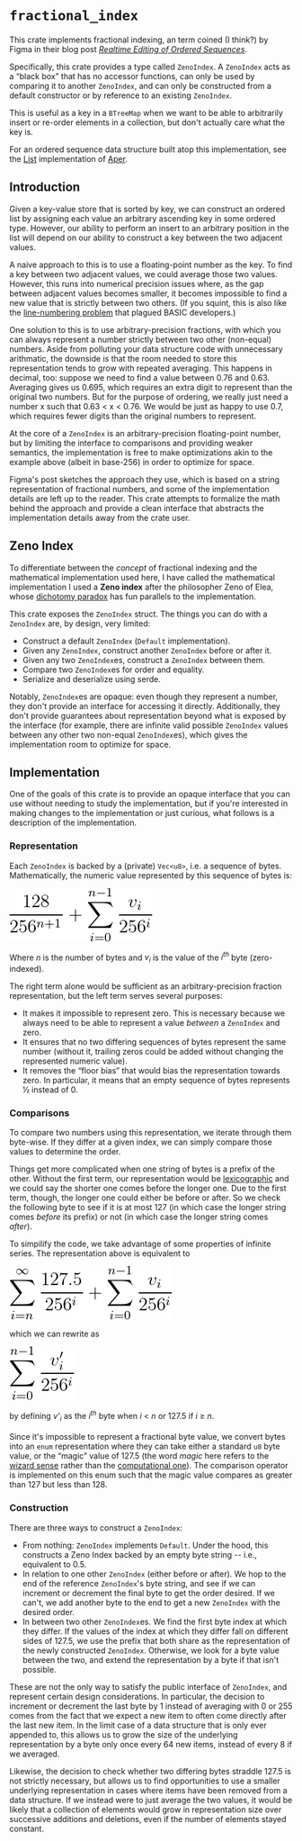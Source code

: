 # `fractional_index`

This crate implements fractional indexing, an term coined (I think?) by Figma in their blog post
[*Realtime Editing of Ordered Sequences*](https://www.figma.com/blog/realtime-editing-of-ordered-sequences/).

Specifically, this crate provides a type called `ZenoIndex`. A `ZenoIndex` acts as a
“black box” that has no accessor functions, can only be used by comparing it to
another `ZenoIndex`, and can only be constructed from a default constructor or by
reference to an existing `ZenoIndex`.

This is useful as a key in a `BTreeMap` when we want to be able to arbitrarily insert or
re-order elements in a collection, but don't actually care what the key is.

For an ordered sequence data structure built atop this implementation, see the [List](https://aper.dev/doc/aper/data_structures/struct.List.html)
implementation of [Aper](https://aper.dev/).

## Introduction

Given a key-value store that is sorted by key, we can construct an ordered list by assigning
each value an arbitrary ascending key in some ordered type. However, our ability to perform
an insert to an arbitrary position in the list will depend on our ability to construct a key
between the two adjacent values.

A naive approach to this is to use a floating-point number as the key. To find a key between two
adjacent values, we could average those two values. However, this runs into numerical precision
issues where, as the gap between adjacent values becomes smaller, it becomes impossible to
find a new value that is strictly between two others. (If you squint, this is also like the [line-numbering problem](https://en.wikipedia.org/wiki/Line_number#Line_numbers_and_style) that plagued BASIC developers.)

One solution to this is to use arbitrary-precision fractions, with which you can always 
represent a number strictly between two other (non-equal) numbers. Aside from polluting your
data structure code with unnecessary arithmatic, the downside is that the 
room needed to store this representation tends to grow with repeated averaging. This happens in 
decimal, too: suppose we need to find a value between 0.76 and 0.63. Averaging gives us 0.695, 
which requires an extra digit to represent than the original two numbers. But for the purpose 
of ordering, we really just need a number x such that 0.63 < x < 0.76. We would be just as 
happy to use 0.7, which requires fewer digits than the original numbers to represent.

At the core of a `ZenoIndex` is an arbitrary-precision floating-point number, but by limiting
the interface to comparisons and providing weaker semantics, the implementation is free to
make optimizations akin to the example above (albeit in base-256) in order to optimize for 
space.

Figma's post sketches the approach they use, which is based on a string representation
of fractional numbers, and some of the implementation details are left up to the reader. This crate attempts to formalize the math behind the approach and provide a clean interface that abstracts the implementation details away from the crate user.

## Zeno Index

To differentiate between the *concept* of fractional indexing and the mathematical implementation used here, I have called the mathematical implementation I used a **Zeno index** after the philosopher Zeno of Elea, whose [dichotomy paradox](https://plato.stanford.edu/entries/paradox-zeno/#ParMot) has fun parallels to the implementation.

This crate exposes the `ZenoIndex` struct. The things you can do with a `ZenoIndex` are, by design,
very limited:

- Construct a default `ZenoIndex` (`Default` implementation).
- Given any `ZenoIndex`, construct another `ZenoIndex` before or after it.
- Given any two `ZenoIndex`es, construct a `ZenoIndex` between them.
- Compare two `ZenoIndex`es for order and equality.
- Serialize and deserialize using serde.

Notably, `ZenoIndex`es are opaque: even though they represent a number, they don't
provide an interface for accessing it directly. Additionally, they
don't provide guarantees about representation beyond what is exposed by the interface
(for example, there are infinite valid possible `ZenoIndex` values between any other
two non-equal `ZenoIndex`es), which gives the implementation room to optimize for space.

## Implementation

One of the goals of this crate is to provide an opaque interface that you can use
without needing to study the implementation, but if you're interested in making changes
to the implementation or just curious, what follows is a description of the implementation.

### Representation

Each `ZenoIndex` is backed by a (private) `Vec<u8>`, i.e. a sequence of bytes. 
Mathematically, the numeric value represented by this sequence of bytes is:

![](expr.png)

Where *n* is the number of bytes and *v<sub>i</sub>* is the value of the *i<sup>th</sup>* byte (zero-indexed).

The right term alone would be sufficient as an arbitrary-precision fraction representation, but the left term serves several purposes:

- It makes it impossible to represent zero. This is necessary because we always need to be able to represent a value *between* a `ZenoIndex` and zero.
- It ensures that no two differing sequences of bytes represent the same number (without it, trailing zeros could be added without changing the represented numeric value).
- It removes the “floor bias” that would bias the representation towards zero. In particular, it means that an empty sequence of bytes represents ½ instead of 0.

### Comparisons

To compare two numbers using this representation, we iterate through them byte-wise. If they differ at a given index, we can simply compare those values to determine the order.

Things get more complicated when one string of bytes is a prefix of the other. Without the first term, our representation would be [lexicographic](https://en.wikipedia.org/wiki/Lexicographic_order) and we could say the shorter one comes before the longer one. Due to the first term, though, the longer one could either be before or after. So we check the following byte to see if it is at most 127 (in which case the longer string comes *before* its prefix) or not (in which case the longer string comes *after*).

To simpilify the code, we take advantage of some properties of infinite series. The representation above is equivalent to

![](expr2.png)

which we can rewrite as

![](expr3.png)

by defining *v'<sub>i<sub>* as the *i<sup>th</sup>* byte when *i* < *n* or 127.5 if *i* ≥ *n*.

Since it's impossible to represent a fractional byte value, we convert bytes into an `enum` representation where they can take either a standard `u8` byte value, or the “magic” value of 127.5 (the word *magic* here refers to the [wizard sense](https://en.wikipedia.org/wiki/Places_in_Harry_Potter#Platform_Nine_and_Three-Quarters) rather than the [computational one](https://en.wikipedia.org/wiki/Magic_number_(programming))). The comparison operator is implemented on this enum such that the magic value compares as greater than 127 but less than 128.

### Construction

There are three ways to construct a `ZenoIndex`:

- From nothing: `ZenoIndex` implements `Default`. Under the hood, this constructs a Zeno Index backed by an empty byte string -- i.e., equivalent to 0.5.
- In relation to one other `ZenoIndex` (either before or after). We hop to the end of the reference `ZenoIndex`'s byte string, and see if we can increment or decrement the final byte to get the order desired. If we can't, we add another byte to the end to get a new `ZenoIndex` with the desired order.
- In between two other `ZenoIndex`es. We find the first byte index at which they differ. If the values of the index at which they differ fall on different sides of 127.5, we use the prefix that both share as the representation of the newly constructed `ZenoIndex`. Otherwise, we look for a byte value between the two, and extend the representation by a byte if that isn't possible.

These are not the only way to satisfy the public interface of `ZenoIndex`, and represent certain design considerations. In particular, the decision to increment or decrement the last byte by 1 instead of averaging with 0 or 255 comes from the fact that we expect a new item to often come directly after the last new item. In the limit case of a data structure that is only ever appended to, this allows us to grow the size of the underlying representation by a byte only once every 64 new items, instead of every 8 if we averaged.

Likewise, the decision to check whether two differing bytes straddle 127.5 is not strictly necessary, but allows us to find opportunities to use a smaller underlying representation in cases where items have been removed from a data structure. If we instead were to just average the two values, it would be likely that a collection of elements would grow in representation size over successive additions and deletions, even if the number of elements stayed constant.
